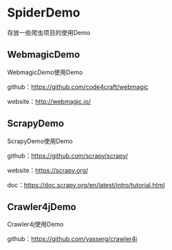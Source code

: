# SpiderDemo 

存放一些爬虫项目的使用Demo

## WebmagicDemo

WebmagicDemo使用Demo

github：https://github.com/code4craft/webmagic

website：http://webmagic.io/

## ScrapyDemo

ScrapyDemo使用Demo

github：https://github.com/scrapy/scrapy/

website：https://scrapy.org/

doc：https://doc.scrapy.org/en/latest/intro/tutorial.html

## Crawler4jDemo

Crawler4j使用Demo

github：https://github.com/yasserg/crawler4j
